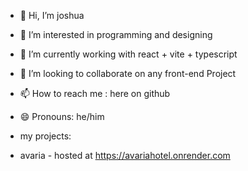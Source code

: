 - 👋 Hi, I’m joshua
- 👀 I’m interested in programming and designing
- 🌱 I’m currently working with react + vite + typescript
- 💞️ I’m looking to collaborate on any front-end Project
- 📫 How to reach me : here on github
- 😄 Pronouns: he/him

-  my projects:
-   avaria - hosted at https://avariahotel.onrender.com

  

<!---
joshuangbodin/joshuangbodin is a ✨ special ✨ repository because its `README.md` (this file) appears on your GitHub profile.
You can click the Preview link to take a look at your changes.
--->
